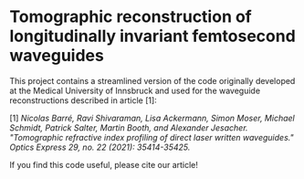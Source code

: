 # Tomographic reconstruction of longitudinally invariant femtosecond waveguides

This project contains a streamlined version of the code originally developed at
the Medical University of Innsbruck and used for the waveguide reconstructions described in article [1]:

[1] *Nicolas Barré, Ravi Shivaraman, Lisa Ackermann, Simon Moser, Michael Schmidt, Patrick Salter, Martin Booth, and Alexander Jesacher. "Tomographic refractive index profiling of direct laser written waveguides." Optics Express 29, no. 22 (2021): 35414-35425.*

If you find this code useful, please cite our article!
